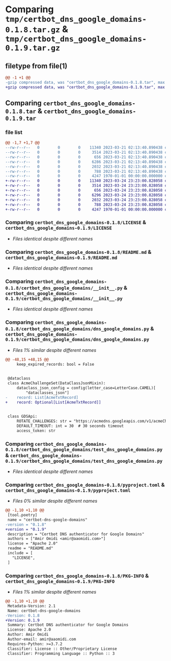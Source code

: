 # Comparing `tmp/certbot_dns_google_domains-0.1.8.tar.gz` & `tmp/certbot_dns_google_domains-0.1.9.tar.gz`

## filetype from file(1)

```diff
@@ -1 +1 @@
-gzip compressed data, was "certbot_dns_google_domains-0.1.8.tar", max compression
+gzip compressed data, was "certbot_dns_google_domains-0.1.9.tar", max compression
```

## Comparing `certbot_dns_google_domains-0.1.8.tar` & `certbot_dns_google_domains-0.1.9.tar`

### file list

```diff
@@ -1,7 +1,7 @@
--rw-r--r--   0        0        0    11340 2023-03-21 02:13:40.890438 certbot_dns_google_domains-0.1.8/LICENSE
--rw-r--r--   0        0        0     3514 2023-03-21 02:13:40.890438 certbot_dns_google_domains-0.1.8/README.md
--rw-r--r--   0        0        0      656 2023-03-21 02:13:40.890438 certbot_dns_google_domains-0.1.8/certbot_dns_google_domains/__init__.py
--rw-r--r--   0        0        0     6286 2023-03-21 02:13:40.890438 certbot_dns_google_domains-0.1.8/certbot_dns_google_domains/dns_google_domains.py
--rw-r--r--   0        0        0     2032 2023-03-21 02:13:40.890438 certbot_dns_google_domains-0.1.8/certbot_dns_google_domains/test_dns_google_domains.py
--rw-r--r--   0        0        0      788 2023-03-21 02:13:40.890438 certbot_dns_google_domains-0.1.8/pyproject.toml
--rw-r--r--   0        0        0     4247 1970-01-01 00:00:00.000000 certbot_dns_google_domains-0.1.8/PKG-INFO
+-rw-r--r--   0        0        0    11340 2023-03-24 23:23:00.828058 certbot_dns_google_domains-0.1.9/LICENSE
+-rw-r--r--   0        0        0     3514 2023-03-24 23:23:00.828058 certbot_dns_google_domains-0.1.9/README.md
+-rw-r--r--   0        0        0      656 2023-03-24 23:23:00.828058 certbot_dns_google_domains-0.1.9/certbot_dns_google_domains/__init__.py
+-rw-r--r--   0        0        0     6296 2023-03-24 23:23:00.828058 certbot_dns_google_domains-0.1.9/certbot_dns_google_domains/dns_google_domains.py
+-rw-r--r--   0        0        0     2032 2023-03-24 23:23:00.828058 certbot_dns_google_domains-0.1.9/certbot_dns_google_domains/test_dns_google_domains.py
+-rw-r--r--   0        0        0      788 2023-03-24 23:23:00.828058 certbot_dns_google_domains-0.1.9/pyproject.toml
+-rw-r--r--   0        0        0     4247 1970-01-01 00:00:00.000000 certbot_dns_google_domains-0.1.9/PKG-INFO
```

### Comparing `certbot_dns_google_domains-0.1.8/LICENSE` & `certbot_dns_google_domains-0.1.9/LICENSE`

 * *Files identical despite different names*

### Comparing `certbot_dns_google_domains-0.1.8/README.md` & `certbot_dns_google_domains-0.1.9/README.md`

 * *Files identical despite different names*

### Comparing `certbot_dns_google_domains-0.1.8/certbot_dns_google_domains/__init__.py` & `certbot_dns_google_domains-0.1.9/certbot_dns_google_domains/__init__.py`

 * *Files identical despite different names*

### Comparing `certbot_dns_google_domains-0.1.8/certbot_dns_google_domains/dns_google_domains.py` & `certbot_dns_google_domains-0.1.9/certbot_dns_google_domains/dns_google_domains.py`

 * *Files 1% similar despite different names*

```diff
@@ -48,15 +48,15 @@
     keep_expired_records: bool = False
 
 
 @dataclass
 class AcmeChallengeSet(DataClassJsonMixin):
     dataclass_json_config = config(letter_case=LetterCase.CAMEL)[
         "dataclasses_json"]
-    record: List[AcmeTxtRecord]
+    record: Optional[List[AcmeTxtRecord]]
 
 
 class GDSApi:
     ROTATE_CHALLENGES: str = "https://acmedns.googleapis.com/v1/acmeChallengeSets/{domain}:rotateChallenges"
     DEFAULT_TIMEOUT: int = 30  # 30 seconds timeout
     access_token: str
```

### Comparing `certbot_dns_google_domains-0.1.8/certbot_dns_google_domains/test_dns_google_domains.py` & `certbot_dns_google_domains-0.1.9/certbot_dns_google_domains/test_dns_google_domains.py`

 * *Files identical despite different names*

### Comparing `certbot_dns_google_domains-0.1.8/pyproject.toml` & `certbot_dns_google_domains-0.1.9/pyproject.toml`

 * *Files 0% similar despite different names*

```diff
@@ -1,10 +1,10 @@
 [tool.poetry]
 name = "certbot-dns-google-domains"
-version = "0.1.8"
+version = "0.1.9"
 description = "Certbot DNS authenticator for Google Domains"
 authors = ["Amir Omidi <amir@aaomidi.com>"]
 license = "Apache 2.0"
 readme = "README.md"
 include = [
   "LICENSE",
 ]
```

### Comparing `certbot_dns_google_domains-0.1.8/PKG-INFO` & `certbot_dns_google_domains-0.1.9/PKG-INFO`

 * *Files 1% similar despite different names*

```diff
@@ -1,10 +1,10 @@
 Metadata-Version: 2.1
 Name: certbot-dns-google-domains
-Version: 0.1.8
+Version: 0.1.9
 Summary: Certbot DNS authenticator for Google Domains
 License: Apache 2.0
 Author: Amir Omidi
 Author-email: amir@aaomidi.com
 Requires-Python: >=3.7.2
 Classifier: License :: Other/Proprietary License
 Classifier: Programming Language :: Python :: 3
```

